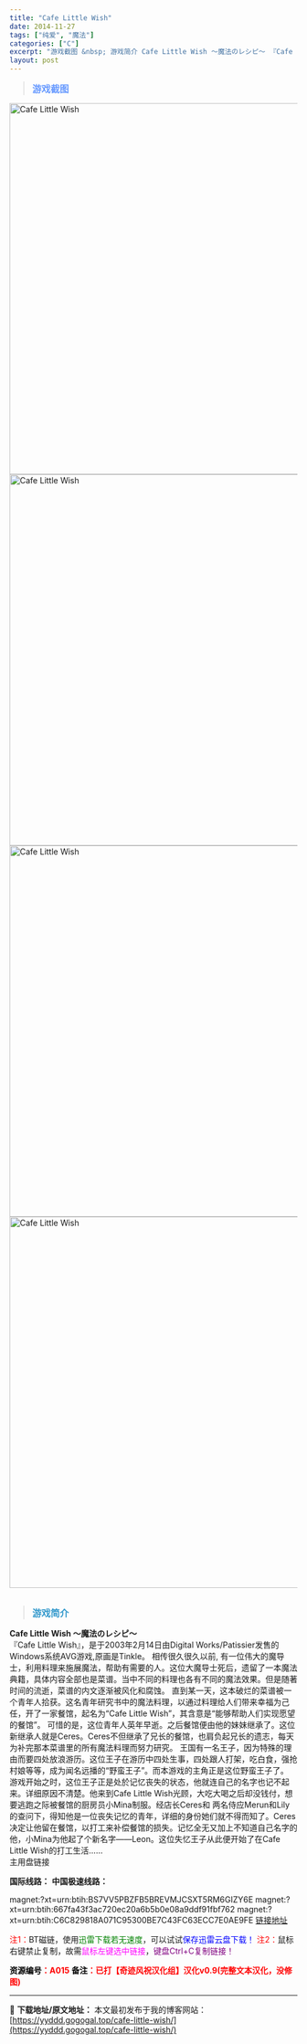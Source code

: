 ```yaml
---
title: "Cafe Little Wish"
date: 2014-11-27
tags: ["纯爱", "魔法"]
categories: ["C"]
excerpt: "游戏截图 &nbsp; 游戏简介 Cafe Little Wish ～魔法のレシピ～ 『Cafe Little Wish』，是于2003年2月14日由Digital Works/Patissier发售的Windows系统AVG游戏,原画是Tinkle。 相传很久很久以前, 有一位伟大的魔导士，利用料&hellip;"
layout: post
---
```


<div>
<blockquote><b><span style="font-size: 12pt; color: #6699ff;">游戏截图</span></b></blockquote>
<div><img title="点击放大" src="https://yyddd.gogogal.top/wp-content/uploads/2025/04/20250429_6810e505ed068.webp" alt="Cafe Little Wish" width="650" /></div>
<div><img title="点击放大" src="https://yyddd.gogogal.top/wp-content/uploads/2025/04/20250429_6810e508574de.webp" alt="Cafe Little Wish" width="650" /></div>
<div><img title="点击放大" src="https://yyddd.gogogal.top/wp-content/uploads/2025/04/20250429_6810e50a0e4e7.webp" alt="Cafe Little Wish" width="650" /></div>
<div><img title="点击放大" src="https://yyddd.gogogal.top/wp-content/uploads/2025/04/20250429_6810e50c7f506.webp" alt="Cafe Little Wish" width="650" /></div>
&nbsp;
<blockquote><b><span style="font-size: 12pt; color: #3399cc;">游戏简介</span></b></blockquote>
</div>
<strong>Cafe Little Wish ～魔法のレシピ～</strong>
<div>
<div>『Cafe Little Wish』，是于2003年2月14日由Digital Works/Patissier发售的Windows系统AVG游戏,原画是Tinkle。
相传很久很久以前, 有一位伟大的魔导士，利用料理来施展魔法，帮助有需要的人。这位大魔导士死后，遗留了一本魔法典籍，具体内容全部也是菜谱。当中不同的料理也各有不同的魔法效果。但是随著时间的流逝，菜谱的内文逐渐被风化和腐蚀。
直到某一天，这本破烂的菜谱被一个青年人拾获。这名青年研究书中的魔法料理，以通过料理给人们带来幸福为己任，开了一家餐馆，起名为“Cafe Little Wish”，其含意是“能够帮助人们实现愿望的餐馆”。
可惜的是，这位青年人英年早逝。之后餐馆便由他的妹妹继承了。这位新继承人就是Ceres。Ceres不但继承了兄长的餐馆，也肩负起兄长的遗志，每天为补完那本菜谱里的所有魔法料理而努力研究。
王国有一名王子，因为特殊的理由而要四处放浪游历。这位王子在游历中四处生事，四处跟人打架，吃白食，强抢村娘等等，成为闻名远播的“野蛮王子”。而本游戏的主角正是这位野蛮王子了。
游戏开始之时，这位王子正是处於记忆丧失的状态，他就连自己的名字也记不起来。详细原因不清楚。他来到Cafe Little Wish光顾，大吃大喝之后却没钱付，想要逃跑之际被餐馆的厨房员小Mina制服。经店长Ceres和 两名侍应Merun和Lily的查问下，得知他是一位丧失记忆的青年，详细的身份她们就不得而知了。Ceres决定让他留在餐馆，以打工来补偿餐馆的损失。记忆全无又加上不知道自己名字的他，小Mina为他起了个新名字——Leon。这位失忆王子从此便开始了在Cafe Little Wish的打工生活……</div>
</div>
<div class="panel panel-primary">
<div class="panel-heading">主用盘链接</div>
<div class="panel-body">

<b>国际线路：</b>
<b>中国极速线路：</b>

<!--wechatfans start-->
magnet:?xt=urn:btih:BS7VV5PBZFB5BREVMJCSXT5RM6GIZY6E
magnet:?xt=urn:btih:667fa43f3ac720ec20a6b5b0e08a9ddf91fbf762
magnet:?xt=urn:btih:C6C829818A071C95300BE7C43FC63ECC7E0AE9FE
<a href="https://pan.xunlei.com/s/VOR9XlcQOHxcEuiL2Q9PqsWKA1?pwd=7jhk#">链接地址</a>

<!--wechatfans end-->
<span style="color: #ff0000;">注1：</span>BT磁链，使用<span style="color: #008000;">迅雷下载若无速度</span>，可以试试<span style="color: #0000ff;">保存迅雷云盘下载！</span>
<span style="color: #ff0000;">注2：</span>鼠标右键禁止复制，故需<span style="color: #ff00ff;">鼠标左键选中链接</span>，<span style="color: #800080;">键盘Ctrl+C复制链接！</span>

</div>
<div class="panel-footer"><span style="color: #ff0000;"><b><span style="color: #000000;">资源编号</span>：A015</b></span>
<span style="color: #ff0000;"><b><span style="color: #000000;">备注</span>：已打【奇迹风祝汉化组】汉化v0.9(完整文本汉化，没修图)</b></span></div>
</div>

---
📖 **下载地址/原文地址：** 本文最初发布于我的博客网站：[https://yyddd.gogogal.top/cafe-little-wish/](https://yyddd.gogogal.top/cafe-little-wish/)
